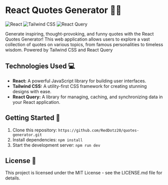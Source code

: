 # React Quotes Generator 📜✨

<p align="left">
  <img src="https://img.shields.io/badge/Built%20with-React-blue" alt="React">
  <img src="https://img.shields.io/badge/Styled%20with-Tailwind%20CSS-green" alt="Tailwind CSS">
  <img src="https://img.shields.io/badge/Powered%20by-React%20Query-orange" alt="React Query">
</p>

Generate inspiring, thought-provoking, and funny quotes with the React Quotes Generator! This web application allows users to explore a vast collection of quotes on various topics, from famous personalities to timeless wisdom. Powered by Tailwind CSS and React Query

## Technologies Used 💻

- **React:** A powerful JavaScript library for building user interfaces.
- **Tailwind CSS:** A utility-first CSS framework for creating stunning designs with ease.
- **React Query:** A library for managing, caching, and synchronizing data in your React application.

## Getting Started 🏁

1. Clone this repository: `https://github.com/RedDotz20/quotes-generator.git`
2. Install dependencies: `npm install`
3. Start the development server: `npm run dev`

## License 📄

This project is licensed under the MIT License - see the LICENSE.md file for details.
